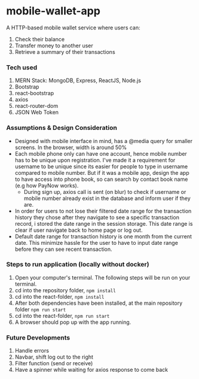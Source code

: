 # mobile-wallet-app
A HTTP-based mobile wallet service where users can: 
1.	Check their balance
2.	Transfer money to another user
3.	Retrieve a summary of their transactions

### Tech used
1. MERN Stack: MongoDB, Express, ReactJS, Node.js
2. Bootstrap
3. react-bootstrap
4. axios
5. react-router-dom
6. JSON Web Token

### Assumptions & Design Consideration
- Designed with mobile interface in mind, has a @media query for smaller screens. In the browser, width is around 50%
- Each mobile phone only can have one account, hence mobile number has to be unique upon registration. I've made it a requirement for username to be unique since its easier for people to type in username compared to mobile number. But if it was a mobile app, design the app to have access into phone book, so can search by contact book name (e.g how PayNow works).
  - During sign up, axios call is sent (on blur) to check if username or mobile number already exist in the database and inform user if they are. 
- In order for users to not lose their filtered date range for the transaction history they chose after they navigate to see a specific transaction record, i stored the date range in the session storage. This date range is clear if user navigate back to home page or log out.
- Default date range for transaction history is one month from the current date. This minimize hassle for the user to have to input date range before they can see recent transaction.

### Steps to run application (locally without docker)
1. Open your computer's terminal. The following steps will be run on your terminal.
2. cd into the repository folder, ```npm install```
3. cd into the react-folder, ```npm install```
5. After both dependencies have been installed, at the main repository folder ```npm run start```
6. cd into the react-folder, ```npm run start```
7. A browser should pop up with the app running.

### Future Developments
1. Handle errors
2. Navbar, shift log out to the right
3. Filter function (send or receive)
4. Have a spinner while waiting for axios response to come back